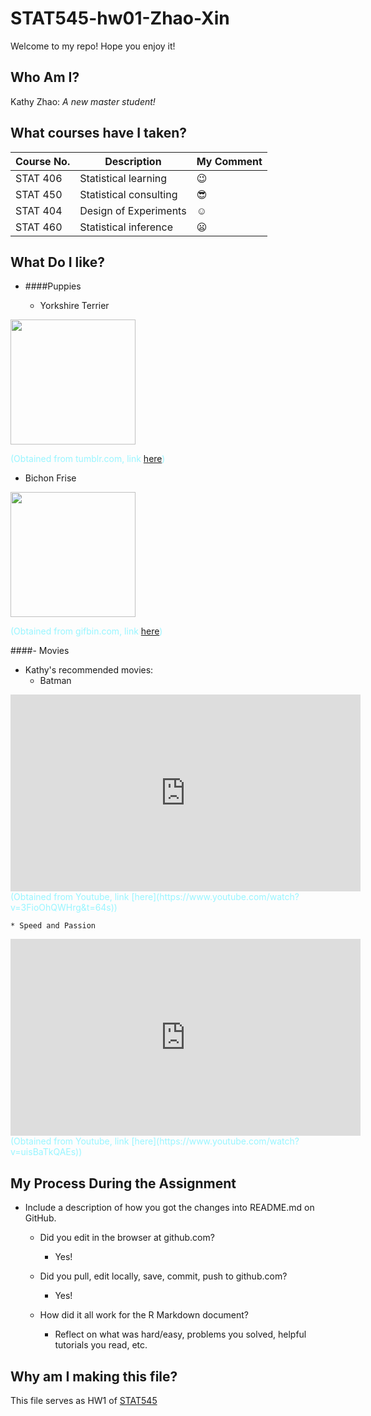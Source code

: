 # STAT545-hw01-Zhao-Xin

Welcome to my repo! Hope you enjoy it!

## Who Am I?
Kathy Zhao: *A new master student!*

## What courses have I taken? 
| **Course No.** |     **Description**    | **My Comment** |
|----------------|------------------------|----------------|
| STAT 406       | Statistical learning   | :wink:         |
| STAT 450       | Statistical consulting | :sunglasses:   |
| STAT 404       | Design of Experiments  | :relaxed:      |
| STAT 460       | Statistical inference  | :frowning:     |

## What Do I like?
- ####Puppies

  + Yorkshire Terrier

<img src="https://68.media.tumblr.com/26166f7215d0bcad8eda2a2049fbf266/tumblr_ms98y4SHat1r1mr1po1_500.gif" width="200">

<span style="color:#98f5ff">(Obtained from tumblr.com, link [here](https://www.tumblr.com/search/yorkie-gif))</span>

  + Bichon Frise
  
<img src="http://www.gifbin.com/bin/012012/1327602286_cute_bichon_frise_puppy.gif" width="200">

<span style="color:#98f5ff">(Obtained from gifbin.com, link [here](http://www.gifbin.com/986292))</span>

####- Movies

  + Kathy's recommended movies:
    * Batman
<div align="center">
<iframe width="560" height="315" src="https://www.youtube.com/embed/3FioOhQWHrg" frameborder="0" allowfullscreen></iframe>
</div>
<span style="color:#98f5ff">(Obtained from Youtube, link [here](https://www.youtube.com/watch?v=3FioOhQWHrg&t=64s))</span>

    * Speed and Passion
<div align="center">
<iframe width="560" height="315" src="https://www.youtube.com/embed/uisBaTkQAEs" frameborder="0" allowfullscreen></iframe>
</div>
<span style="color:#98f5ff">(Obtained from Youtube, link [here](https://www.youtube.com/watch?v=uisBaTkQAEs))</span>

## My Process During the Assignment

- Include a description of how you got the changes into README.md on GitHub.
  + Did you edit in the browser at github.com?
    * Yes! 
  + Did you pull, edit locally, save, commit, push to github.com?
    * Yes!
  + How did it all work for the R Markdown document?

    + Reflect on what was hard/easy, problems you solved, helpful tutorials you read, etc. 

## Why am I making this file?
This file serves as HW1 of [STAT545](http://stat545.com)

